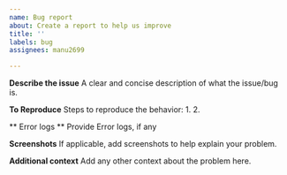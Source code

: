 ```yaml
---
name: Bug report
about: Create a report to help us improve
title: ''
labels: bug
assignees: manu2699

---
```


**Describe the issue**
A clear and concise description of what the issue/bug is.

**To Reproduce**
Steps to reproduce the behavior:
1.
2.

** Error logs **
Provide Error logs, if any

**Screenshots**
If applicable, add screenshots to help explain your problem.

**Additional context**
Add any other context about the problem here.
